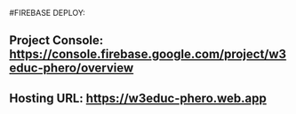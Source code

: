 #FIREBASE DEPLOY:

## Project Console: https://console.firebase.google.com/project/w3educ-phero/overview
## Hosting URL: https://w3educ-phero.web.app
